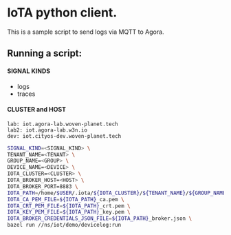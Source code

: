 # IoTA python client.

This is a sample script to send logs via MQTT to Agora.

## Running a script:

#### SIGNAL KINDS
- logs
- traces

#### CLUSTER and HOST
    lab: iot.agora-lab.woven-planet.tech
    lab2: iot.agora-lab.w3n.io
    dev: iot.cityos-dev.woven-planet.tech

```bash
SIGNAL_KIND=<SIGNAL_KIND> \
TENANT_NAME=<TENANT> \
GROUP_NAME=<GROUP> \
DEVICE_NAME=<DEVICE> \
IOTA_CLUSTER=<CLUSTER> \
IOTA_BROKER_HOST=<HOST> \
IOTA_BROKER_PORT=8883 \
IOTA_PATH=/home/$USER/.iota/${IOTA_CLUSTER}/${TENANT_NAME}/${GROUP_NAME}/${DEVICE_NAME} \
IOTA_CA_PEM_FILE=${IOTA_PATH}_ca.pem \
IOTA_CRT_PEM_FILE=${IOTA_PATH}_crt.pem \
IOTA_KEY_PEM_FILE=${IOTA_PATH}_key.pem \
IOTA_BROKER_CREDENTIALS_JSON_FILE=${IOTA_PATH}_broker.json \
bazel run //ns/iot/demo/devicelog:run
```
